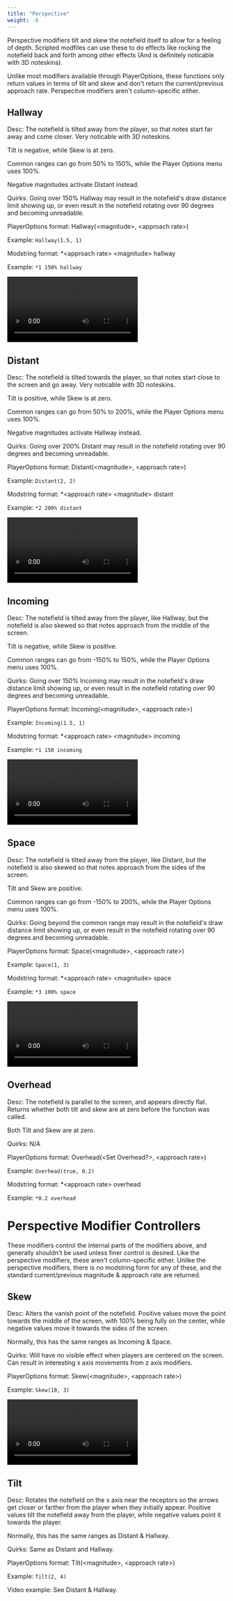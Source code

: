 ```yaml
---
title: "Perspective"
weight: -8
---
```

Perspective modifiers tilt and skew the notefield itself to allow for a feeling of depth. Scripted modfiles can use these to do effects like rocking the notefield back and forth among other effects (And is definitely noticable with 3D noteskins).

Unlike most modifiers available through PlayerOptions, these functions only return values in terms of tilt and skew and don't return the current/previous approach rate. Perspecitve modifiers aren't column-specific either.

## Hallway
Desc: The notefield is tilted away from the player, so that notes start far away and come closer. Very noticable with 3D noteskins.

Tilt is negative, while Skew is at zero.

Common ranges can go from 50% to 150%, while the Player Options menu uses 100%.

Negative magnitudes activate Distant instead.

Quirks: Going over 150% Hallway may result in the notefield's draw distance limit showing up, or even result in the notefield rotating over 90 degrees and becoming unreadable.

PlayerOptions format: Hallway(\<magnitude\>, \<approach rate\>)

Example: `Hallway(1.5, 1)`

Modstring format: *\<approach rate\> \<magnitude\> hallway

Example: `*1 150% hallway`

![Hallway video example](/mods/vid/hallway.webm ':include :type=video')

## Distant
Desc: The notefield is tilted towards the player, so that notes start close to the screen and go away. Very noticable with 3D noteskins.

Tilt is positive, while Skew is at zero.

Common ranges can go from 50% to 200%, while the Player Options menu uses 100%.

Negative magnitudes activate Hallway instead.

Quirks: Going over 200% Distant may result in the notefield rotating over 90 degrees and becoming unreadable.

PlayerOptions format: Distant(\<magnitude\>, \<approach rate\>)

Example:  `Distant(2, 2)`

Modstring format: *\<approach rate\> \<magnitude\> distant

Example: `*2 200% distant`

<video src="/mods/vid/distant.webm" controls="">Distant video example</video>

## Incoming
Desc: The notefield is tilted away from the player, like Hallway, but the notefield is also skewed so that notes approach from the middle of the screen.

Tilt is negative, while Skew is positive.

Common ranges can go from -150% to 150%, while the Player Options menu uses 100%.

Quirks: Going over 150% Incoming may result in the notefield's draw distance limit showing up, or even result in the notefield rotating over 90 degrees and becoming unreadable.

PlayerOptions format: Incoming(\<magnitude\>, \<approach rate\>)

Example: `Incoming(1.5, 1)`

Modstring format: *\<approach rate\> \<magnitude\> incoming

Example: `*1 150 incoming`

<video src="/mods/vid/incoming.webm" controls="">Incoming video example</video>

## Space
Desc: The notefield is tilted away from the player, like Distant, but the notefield is also skewed so that notes approach from the sides of the screen.

Tilt and Skew are positive.

Common ranges can go from -150% to 200%, while the Player Options menu uses 100%.

Quirks: Going beyond the common range may result in the notefield's draw distance limit showing up, or even result in the notefield rotating over 90 degrees and becoming unreadable.

PlayerOptions format: Space(\<magnitude\>, \<approach rate\>)

Example: `Space(1, 3)`

Modstring format: *\<approach rate\> \<magnitude\> space

Example: `*3 100% space`

<video src="/mods/vid/space.webm" controls="">Space video example</video>

## Overhead
Desc: The notefield is parallel to the screen, and appears directly flat. Returns whether both tilt and skew are at zero before the function was called.

Both Tilt and Skew are at zero.

Quirks: N/A

PlayerOptions format: Overhead(\<Set Overhead?\>, \<approach rate\>)

Example: `Overhead(true, 0.2)`

Modstring format: *\<approach rate\> overhead

Example: `*0.2 overhead`


# Perspective Modifier Controllers
These modifiers control the internal parts of the modifiers above, and generally shouldn't be used unless finer control is desired. Like the perspective modifiers, these aren't column-specific either. Unlike the perspective modifiers, there is no modstring form for any of these, and the standard current/previous magnitude & approach rate are returned.

## Skew
Desc: Alters the vanish point of the notefield. Positive values move the point towards the middle of the screen, with 100% being fully on the center, while negative values move it towards the sides of the screen.

Normally, this has the same ranges as Incoming & Space.

Quirks: Will have no visible effect when players are centered on the screen. Can result in interesting x axis movements from z axis modifiers.

PlayerOptions format: Skew(\<magnitude\>, \<approach rate\>)

Example: `Skew(10, 3)`

<video src="/mods/vid/skew.webm" controls="">Skew video example</video>

## Tilt
Desc: Rotates the notefield on the x axis near the receptors so the arrows get closer or farther from the player when they initially appear. Positive values tilt the notefield away from the player, while negative values point it towards the player.

Normally, this has the same ranges as Distant & Hallway.

Quirks: Same as Distant and Hallway.

PlayerOptions format: Tilt(\<magnitude\>, \<approach rate\>)

Example: `Tilt(2, 4)`

Video example: See Distant & Hallway.

